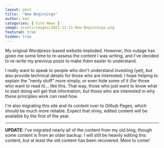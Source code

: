 ```yaml
---
layout: post
title:  "New Beginnings"
author: ken
categories: [ Site News ]
image: assets/images/2021-12-11-New-Beginnings.png
featured: true
hidden: true
---
```


My original Wordpress-based website imploded. However, this outage has given me some time to re-assess the content I was writing, and I've decided to re-write my previous posts to make them easier to understand.  

I really want to speak to people who don't understand investing (yet), but also provide technical details for those who are interested.  I hope helping to explain the "nerdy stuff" more simply, or even hide some of it (for those who want to read it)... <span class="spoiler">like this.</span>  That way, those who just want to know what to start doing will get that information, but those who are interested in why these principles work can read how.    

I'm also migrating this site and its content over to Github Pages, which should be much more reliable. Expect that shiny, edited content will be available by the first of the year.

-------

**UPDATE:** I've migrated nearly all of the content from my old blog, though some content is from an older backup.  I will still be heavily editing this content, but at least the old content has been recovered.  More to come!


